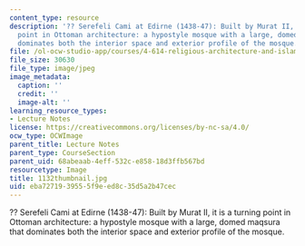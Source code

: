 ```yaml
---
content_type: resource
description: '?? Serefeli Cami at Edirne (1438-47): Built by Murat II, it is a turning
  point in Ottoman architecture: a hypostyle mosque with a large, domed maqsura that
  dominates both the interior space and exterior profile of the mosque.'
file: /ol-ocw-studio-app/courses/4-614-religious-architecture-and-islamic-cultures-fall-2002/eba7271939555f9eed8c35d5a2b47cec_1132thumbnail.jpg
file_size: 30630
file_type: image/jpeg
image_metadata:
  caption: ''
  credit: ''
  image-alt: ''
learning_resource_types:
- Lecture Notes
license: https://creativecommons.org/licenses/by-nc-sa/4.0/
ocw_type: OCWImage
parent_title: Lecture Notes
parent_type: CourseSection
parent_uid: 68abeaab-4eff-532c-e858-18d3ffb567bd
resourcetype: Image
title: 1132thumbnail.jpg
uid: eba72719-3955-5f9e-ed8c-35d5a2b47cec
---
```

?? Serefeli Cami at Edirne (1438-47): Built by Murat II, it is a turning point in Ottoman architecture: a hypostyle mosque with a large, domed maqsura that dominates both the interior space and exterior profile of the mosque.